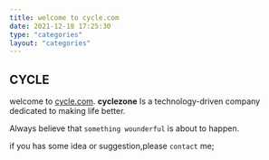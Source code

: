 ```yaml
---
title: welcome to cycle.com
date: 2021-12-18 17:25:30
type: "categories"
layout: "categories"
---
```


## CYCLE

  welcome to [cycle.com](https://cyclezone.github.io/).
  **cyclezone**  Is a technology-driven company dedicated to making life better.

  Always believe that `something wounderful` is about to happen.

  if you has some idea or suggestion,please `contact` me;

